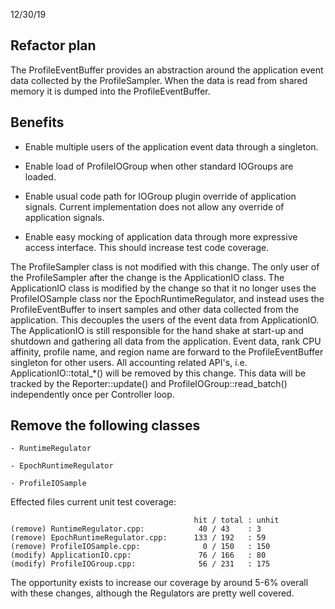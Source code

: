 12/30/19

Refactor plan
-------------

The ProfileEventBuffer provides an abstraction around the application
event data collected by the ProfileSampler.  When the data is read
from shared memory it is dumped into the ProfileEventBuffer.

Benefits
--------

- Enable multiple users of the application event data through a
  singleton.

- Enable load of ProfileIOGroup when other standard IOGroups are
  loaded.

- Enable usual code path for IOGroup plugin override of application
  signals.  Current implementation does not allow any override of
  application signals.

- Enable easy mocking of application data through more expressive
  access interface.  This should increase test code coverage.


The ProfileSampler class is not modified with this change.  The only
user of the ProfileSampler after the change is the ApplicationIO
class.  The ApplicationIO class is modified by the change so that it
no longer uses the ProfileIOSample class nor the
EpochRuntimeRegulator, and instead uses the ProfileEventBuffer to
insert samples and other data collected from the application.  This
decouples the users of the event data from ApplicationIO.  The
ApplicationIO is still responsible for the hand shake at start-up and
shutdown and gathering all data from the application.  Event data,
rank CPU affinity, profile name, and region name are forward to the
ProfileEventBuffer singleton for other users.  All accounting related
API's, i.e. ApplicationIO::total_*() will be removed by this change.
This data will be tracked by the Reporter::update() and
ProfileIOGroup::read_batch() independently once per Controller loop.


Remove the following classes
----------------------------

    - RuntimeRegulator

    - EpochRuntimeRegulator

    - ProfileIOSample

Effected files current unit test coverage:

                                             hit / total : unhit
    (remove) RuntimeRegulator.cpp:            40 / 43    : 3
    (remove) EpochRuntimeRegulator.cpp:      133 / 192   : 59
    (remove) ProfileIOSample.cpp:              0 / 150   : 150
    (modify) ApplicationIO.cpp:               76 / 166   : 80
    (modify) ProfileIOGroup.cpp:              56 / 231   : 175

The opportunity exists to increase our coverage by around 5-6% overall
with these changes, although the Regulators are pretty well covered.

